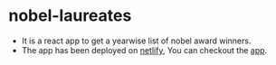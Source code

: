 # nobel-laureates

- It is a react app to get a yearwise list of nobel award winners.
- The app has been deployed on [netlify](https://www.netlify.com/), You can checkout the [app]().
